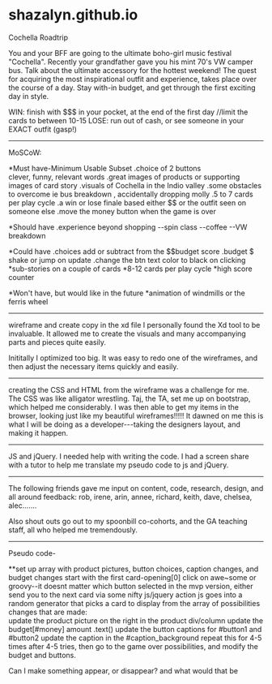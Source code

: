 # shazalyn.github.io 

Cochella Roadtrip

You and your BFF are going to the ultimate boho-girl music festival "Cochella".
Recently your grandfather gave you his mint 70's VW camper bus. Talk about the 
ultimate accessory for the hottest weekend! The quest for acquiring the most 
inspirational outfit and experience, takes place over the course of a day. 
Stay with-in budget, and get through the first exciting day in style. 

WIN: finish with $$$ in your pocket, at the end of the first day 
//limit the cards to between 10-15
LOSE: run out of cash, or
      see someone in your EXACT outfit (gasp!)

******************************************************************
MoSCoW:

  *Must have-Minimum Usable Subset
    .choice of 2 buttons    
        clever, funny, relevant words
    .great images of products or supporting images of card story
    .visuals of Cochella in the Indio valley
    .some obstacles to overcome ie bus breakdown , accidentally dropping molly
    .5 to 7 cards per play cycle
    .a win or lose finale based either $$ or the outfit seen on someone else
    .move the money button when the game is over

  *Should have
    .experience beyond shopping
        --spin class
        --coffee
        --VW breakdown

  *Could have
    .choices add or subtract from the $$budget score
    .budget $ shake or jump on update
    .change the btn text color to black on clicking
    *sub-stories on a couple of cards
    *8-12 cards per play cycle
    *high score counter

  *Won't have, but would like in the future
    *animation of windmills or the ferris wheel
**********************************************************************
wireframe and create copy in the xd file
  I personally found the Xd tool to be invaluable. It allowed me to create the visuals and many accompanying  parts and pieces quite easily.

  Inititally I optimized too big. It was easy to redo one of the wireframes, and then adjust the necessary items quickly and easily.

***********************************************************************
creating the CSS and HTML from the wireframe was a challenge for me. 
  The CSS was like alligator wrestling. Taj, the TA, set me up on bootstrap, which helped me considerably. I was then able to get my items in the browser, looking just like my beautiful wireframes!!!!! It dawned on me this is what I will be doing as a developer---taking the designers layout, and making it happen.

************************************************************************
JS and jQuery. I needed help with writing the code. I had a screen share with a tutor to help me translate my pseudo code to js and jQuery.
************************************************************************
The following friends gave me input on content, code, research, design, and all around feedback:
rob, irene, arin, annee, richard, keith, dave, chelsea, alec.......

Also shout outs go out to my spoonbill co-cohorts, and the GA teaching staff, all who helped me tremendously.

************************************************************************

Pseudo code-

  **set up array with product pictures, button choices, caption changes, and budget changes
start with the first card-opening[0]
click on awe~some or groovy--it doesnt matter which button selected in the mvp version, either send you to the next card via some nifty js/jquery action
  js goes into a random generator that picks a card to display from the array of possibilities 
    changes that are made:  
        update the product picture on the right in the product div/column
        update the budget[#money] amount .text()
        update the button captions for #button1 and #button2
        update the caption in the #caption_background
    repeat this for 4-5 times
  after 4-5 tries, then go to the game over possibilities, and modify  the budget and buttons.

Can I make something appear, or disappear? and what would that be

